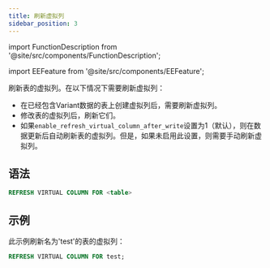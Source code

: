 ```yaml
---
title: 刷新虚拟列
sidebar_position: 3
---
```


import FunctionDescription from '@site/src/components/FunctionDescription';

<FunctionDescription description="引入或更新: v1.2.271"/>

import EEFeature from '@site/src/components/EEFeature';

<EEFeature featureName='VIRTUAL COLUMN'/>

刷新表的虚拟列。在以下情况下需要刷新虚拟列：

- 在已经包含Variant数据的表上创建虚拟列后，需要刷新虚拟列。
- 修改表的虚拟列后，刷新它们。
- 如果`enable_refresh_virtual_column_after_write`设置为1（默认），则在数据更新后自动刷新表的虚拟列。但是，如果未启用此设置，则需要手动刷新虚拟列。

## 语法

```sql
REFRESH VIRTUAL COLUMN FOR <table>
```

## 示例

此示例刷新名为'test'的表的虚拟列：

```sql
REFRESH VIRTUAL COLUMN FOR test;
```